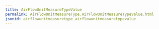 ```yaml
---
title: AirFlowUnitMeasureTypeValue
permalink: AirFlowUnitMeasureType.AirFlowUnitMeasureTypeValue.html
jsonid: airflowunitmeasuretype_airflowunitmeasuretypevalue
---
```

